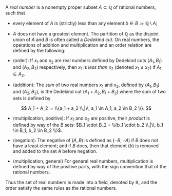 A *real number* is a nonempty proper subset $A\subset \mathbb Q$ of rational
numbers, such that
- every element of $A$ is (strictly) less than any element $b\in B:= \mathbb Q
\setminus A$;
- $A$ does not have a greatest element.
The partition of $\mathbb Q$ as the disjoint union of $A$ and $B$ is often called
a *Dedekind cut*. On real numbers, the operations of addition and multiplication
and an order relation are defined by the following:

- (order): If $x_1$ and $x_2$ are real numbers defined by Dedekind cuts
$(A_1, B_1)$ and $(A_2, B_2)$ respectively, then $x_1$ is *less than* $x_2$
(denoted $x_1 \leq x_2$) if $A_1 \subseteq A_2$.
- (addition): The *sum* of two real numbers $x_1$ and $x_2$, defined by
$(A_1, B_1)$ and $(A_2, B_2)$, is the Dedekind cut $(A_1 + A_2, B_1 + B_2)$ 
where the sum of two sets is defined by

$$
A_1 + A_2 := \\{a_1 + a_2 \\,|\\, a_1 \in A_1, a_2 \in B_2 \\}.
$$

- (multiplication, positive): If $x_1$ and $x_2$ are positive, their *product* is
defined by way of the $B$ sets: 
$B_1 \cdot B_2 = \\{b_1 \cdot b_2 \\,|\\, b_1 \in B_1, b_2 \in B_2 \\}$.

- (negation): The negative of $(A, B)$ is defined as $(-B, -A)$ if $B$ does not have a
least element; and if $B$ does, then that element $(b)$ is removed and added to the set
$A$ before negation.

- (multiplication, general) For general real numbers, multiplication is defined by way of
the positive parts, with the sign convention that of the rational numbers.

Thus the set of real numbers is made into a field, denoted by $\mathbb{R}$, and the order 
satisfy the same rules as the rational numbers.
